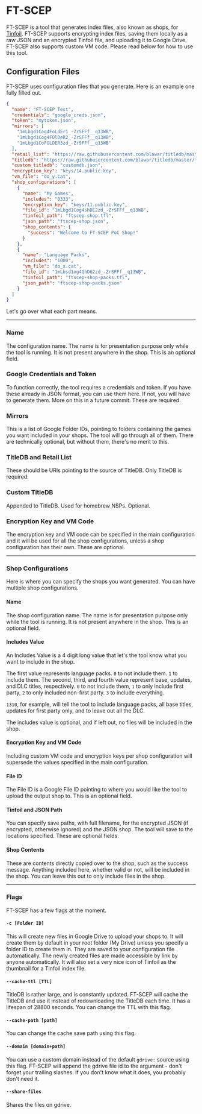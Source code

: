 # FT-SCEP

FT-SCEP is a tool that generates index files, also known as shops, for [Tinfoil](https://tinfoil.io/Download#download). FT-SCEP supports encrypting index files, saving them locally as a raw JSON and an encrypted Tinfoil file, and uploading it to Google Drive. FT-SCEP also supports custom VM code. Please read below for how to use this tool.

## Configuration Files

FT-SCEP uses configuration files that you generate. Here is an example one fully filled out.

```json
{
  "name": "FT-SCEP Test",
  "credentials": "google_creds.json",
  "token": "mytoken.json",
  "mirrors": [
    "1mLbgd1Cog4FoLdEr1_-ZrSFFf__q13WB",
    "1mLbgd1Cog4FOlDeR2_-ZrSFFf__q13WB",
    "1mLbgd1CoFOLDER3zd_-ZrSFFf__q13WB"
  ],
  "retail_list": "https://raw.githubusercontent.com/blawar/titledb/master/retailOnly.txt",
  "titledb": "https://raw.githubusercontent.com/blawar/titledb/master/titles.US.en.json",
  "custom_titledb": "customdb.json",
  "encryption_key": "keys/14.public.key",
  "vm_file": "do_y.cat",
  "shop_configurations": [ 
    {
      "name": "My Games",
      "includes": "0333",
      "encryption_key": "keys/11.public.key",
      "file_id": "1mLbgd1Cog4shDE2zd_-ZrSFFf__q13WB",
      "tinfoil_path": "ftscep-shop.tfl",
      "json_path": "ftscep-shop.json",
      "shop_contents": {
        "success": "Welcome to FT-SCEP PoC Shop!"
      }
    },
    {
      "name": "Language Packs",
      "includes": "1000",
      "vm_file": "do_x.cat",
      "file_id": "1mLbsd1og4GhD62zd_-ZrSFFf__q13WB",
      "tinfoil_path": "ftscep-shop-packs.tfl",
      "json_path": "ftscep-shop-packs.json"
    }
  ]
}
```

Let's go over what each part means.

---

### Name

The configuration name. The name is for presentation purpose only while the tool is running. It is not present anywhere in the shop. This is an optional field.

### Google Credentials and Token

To function correctly, the tool requires a credentials and token. If you have these already in JSON format, you can use them here. If not, you will have to generate them. More on this in a future commit. These are required.

### Mirrors

This is a list of Google Folder IDs, pointing to folders containing the games you want included in your shops. The tool will go through all of them. There are technically optional, but without them, there's no merit to this.

### TitleDB and Retail List

These should be URIs pointing to the source of TitleDB. Only TitleDB is required.

### Custom TitleDB

Appended to TitleDB. Used for homebrew NSPs. Optional.

### Encryption Key and VM Code

The encryption key and VM code can be specified in the main configuration and it will be used for all the shop configurations, unless a shop configuration has their own. These are optional.

---

### Shop Configurations

Here is where you can specify the shops you want generated. You can have multiple shop configurations.

#### Name

The shop configuration name. The name is for presentation purpose only while the tool is running. It is not present anywhere in the shop. This is an optional field.

#### Includes Value

An Includes Value is a 4 digit long value that let's the tool know what you want to include in the shop.

The first value represents language packs. `0` to not include them. `1` to include them.
The second, third, and fourth value represent base, updates, and DLC titles, respectively. `0` to not include them, `1` to only include first party, `2` to only included non-first party. `3` to include everything.

`1310`, for example, will tell the tool to include language packs, all base titles, updates for first party only, and to leave out all the DLC.

The includes value is optional, and if left out, no files will be included in the shop.

#### Encryption Key and VM Code

Including custom VM code and encryption keys per shop configuration will supersede the values specified in the main configuration.

#### File ID

The File ID is a Google File ID pointing to where you would like the tool to upload the output shop to. This is an optional field.

#### Tinfoil and JSON Path

You can specify save paths, with full filename, for the encrypted JSON (if encrypted, otherwise ignored) and the JSON shop. The tool will save to the locations specified. These are optional fields.

#### Shop Contents

These are contents directly copied over to the shop, such as the success message. Anything included here, whether valid or not, will be included in the shop. You can leave this out to only include files in the shop.

---

### Flags

FT-SCEP has a few flags at the moment.

#### `-c [Folder ID]`

This will create new files in Google Drive to upload your shops to. It will create them by default in your root folder (My Drive) unless you specify a folder ID to create them in. They are saved to your configuration file automatically. The newly created files are made accessible by link by anyone automatically. It will also set a very nice icon of Tinfoil as the thumbnail for a Tinfoil index file.

#### `--cache-ttl [TTL]`

TitleDB is rather large, and is constantly updated. FT-SCEP will cache the TitleDB and use it instead of redownloading the TitleDB each time. It has a lifespan of 28800 seconds. You can change the TTL with this flag.

#### `--cache-path [path]`

You can change the cache save path using this flag.

#### `--domain [domain+path]`

You can use a custom domain instead of the default `gdrive:` source using this flag. FT-SCEP will append the gdrive file id to the argument - don't forget your trailing slashes. If you don't know what it does, you probably don't need it.

#### `--share-files`

Shares the files on gdrive.
